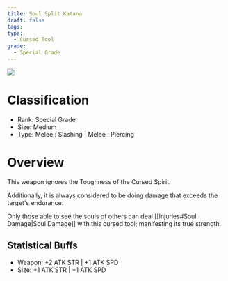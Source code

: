 ```yaml
---
title: Soul Split Katana
draft: false
tags: 
type:
  - Cursed Tool
grade:
  - Special Grade
---
```

![](https://lh7-us.googleusercontent.com/kPl6ReURESMKGZ8CWPCQojZCT3bzOCjJzQz0q6df2xNFQoW4XMI-DMIDlKp0PdsRD3O0dzUN3NS6vtgt4X4darQ7yWVVgI5H3vUcGZRtljgFmGbTSyuL5J_nWedqPU2FdvftvChAY8axmwiozlJeSAg)
# Classification
- Rank: Special Grade
- Size: Medium
- Type: Melee : Slashing | Melee : Piercing


# Overview
This weapon ignores the Toughness of the Cursed Spirit.

Additionally, it is always considered to be doing damage that exceeds the target's endurance.

Only those able to see the souls of others can deal [[Injuries#Soul Damage|Soul Damage]] with this cursed tool; manifesting its true strength.

## Statistical Buffs
- Weapon: +2 ATK STR | +1 ATK SPD
- Size: +1 ATK STR | +1 ATK SPD